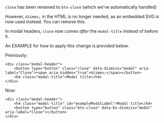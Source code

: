 `close` has been renamed to `btn-close` (which we've automatically handled)

However, `&times;` in the HTML is no longer needed, as an embedded SVG is now used instead.
You can remove this.

In modal headers, `close` now comes *after* the `modal-title` instead of before it.

An EXAMPLE for how to apply this change is provided below.

Previously:
```
<div class="modal-header">
    <button type="button" class="close" data-dismiss="modal" aria-label="Close"><span aria-hidden="true">&times;</span></button>
    <h4 class="modal-title">Modal title</h4>
</div>
```

Now:
```
<div class="modal-header">
    <h4 class="modal-title" id="exampleModalLabel">Modal title</h4>
    <button type="button" class="btn-close" data-bs-dismiss="modal" aria-label="Close"></button>
</div>
```
